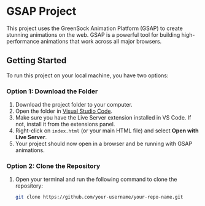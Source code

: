 # GSAP Project

This project uses the GreenSock Animation Platform (GSAP) to create stunning animations on the web. GSAP is a powerful tool for building high-performance animations that work across all major browsers.

## Getting Started

To run this project on your local machine, you have two options:

### Option 1: Download the Folder

1. Download the project folder to your computer.
2. Open the folder in [Visual Studio Code](https://code.visualstudio.com/).
3. Make sure you have the Live Server extension installed in VS Code. If not, install it from the extensions panel.
4. Right-click on `index.html` (or your main HTML file) and select **Open with Live Server**.
5. Your project should now open in a browser and be running with GSAP animations.

### Option 2: Clone the Repository

1. Open your terminal and run the following command to clone the repository:

   ```bash
   git clone https://github.com/your-username/your-repo-name.git
